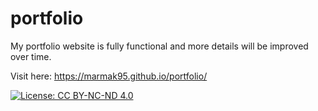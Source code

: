 # portfolio
My portfolio website is fully functional and more details will be improved over time.

Visit here: <a href="https://marmak95.github.io/portfolio/" target="_blank">https://marmak95.github.io/portfolio/</a>

[![License: CC BY-NC-ND 4.0](https://img.shields.io/badge/License-CC%20BY--NC--ND%204.0-lightgrey.svg)](https://creativecommons.org/licenses/by-nc-nd/4.0/)
